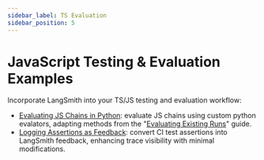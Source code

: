 ```yaml
---
sidebar_label: TS Evaluation
sidebar_position: 5
---
```

# JavaScript Testing & Evaluation Examples

Incorporate LangSmith into your TS/JS testing and evaluation workflow:

- [Evaluating JS Chains in Python](./eval-in-python/): evaluate JS chains using custom python evalators, adapting methods from the "[Evaluating Existing Runs](../testing-examples/evaluate-existing-test-project/evaluate_runs.ipynb)" guide.
- [Logging Assertions as Feedback](./simple-test/): convert CI test assertions into LangSmith feedback, enhancing trace visibility with minimal modifications.
